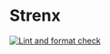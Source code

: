 # Strenx

[![Lint and format check](https://github.com/amirvalhalla/sternx/actions/workflows/linting.yml/badge.svg)](https://github.com/amirvalhalla/sternx/actions/workflows/linting.yml)
